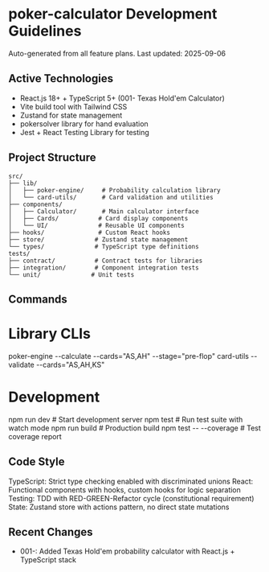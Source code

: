# poker-calculator Development Guidelines

Auto-generated from all feature plans. Last updated: 2025-09-06

## Active Technologies
- React.js 18+ + TypeScript 5+ (001- Texas Hold'em Calculator)
- Vite build tool with Tailwind CSS
- Zustand for state management
- pokersolver library for hand evaluation
- Jest + React Testing Library for testing

## Project Structure
```
src/
├── lib/
│   ├── poker-engine/     # Probability calculation library
│   └── card-utils/       # Card validation and utilities
├── components/
│   ├── Calculator/       # Main calculator interface
│   ├── Cards/           # Card display components
│   └── UI/              # Reusable UI components
├── hooks/               # Custom React hooks
├── store/              # Zustand state management
└── types/              # TypeScript type definitions
tests/
├── contract/           # Contract tests for libraries
├── integration/        # Component integration tests
└── unit/              # Unit tests
```

## Commands
# Library CLIs
poker-engine --calculate --cards="AS,AH" --stage="pre-flop"
card-utils --validate --cards="AS,AH,KS"

# Development
npm run dev          # Start development server
npm test             # Run test suite with watch mode
npm run build        # Production build
npm test -- --coverage  # Test coverage report

## Code Style
TypeScript: Strict type checking enabled with discriminated unions
React: Functional components with hooks, custom hooks for logic separation
Testing: TDD with RED-GREEN-Refactor cycle (constitutional requirement)
State: Zustand store with actions pattern, no direct state mutations

## Recent Changes
- 001-: Added Texas Hold'em probability calculator with React.js + TypeScript stack

<!-- MANUAL ADDITIONS START -->
<!-- MANUAL ADDITIONS END -->